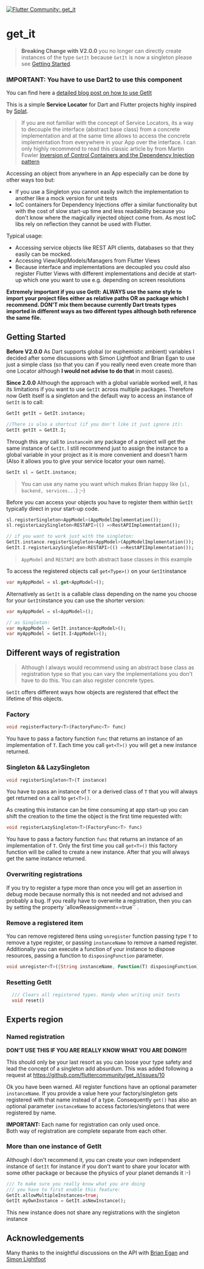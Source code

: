 [![Flutter Community: get_it](https://fluttercommunity.dev/_github/header/get_it)](https://github.com/fluttercommunity/community)

# get_it

>**Breaking Change with V2.0.0** 
you no longer can directly create instances of the type `GetIt` because `GetIt` is now a singleton please see [Getting Started](#getting-started).


### **IMPORTANT: You have to use Dart2 to use this component**

You can find here a [detailed blog post on how to use GetIt](https://www.burkharts.net/apps/blog/one-to-find-them-all-how-to-use-service-locators-with-flutter/)


This is a simple **Service Locator** for Dart and Flutter projects highly inspired by [Splat](https://github.com/reactiveui/splat). 

>If you are not familiar with the concept of Service Locators, its a way to decouple the interface (abstract base class) from a concrete implementation and at the same time allows to access the concrete implementation from everywhere in your App over the interface.
> I can only highly recommend to read this classic article by from Martin Fowler [Inversion of Control Containers and the Dependency Injection  pattern](https://martinfowler.com/articles/injection.html)

Accessing an object from anywhere in an App especially can be done by other ways too but:

* If you use a Singleton you cannot easily switch the implementation to another like a mock version for unit tests
* IoC containers for Dependency Injections offer a similar functionality but with the cost of slow start-up time and less readability because you don't know where the magically injected object come from. As most IoC libs rely on reflection they cannot be used with Flutter. 


Typical usage:
* Accessing service objects like REST API clients, databases so that they easily can be mocked.
* Accessing View/AppModels/Managers from Flutter Views
* Because interface and implementations are decoupled you could also register Flutter Views with different implementations and decide at start-up which one you want to use e.g. depending on screen resolutions

**Extremely important if you use GetIt: ALWAYS use the same style to import your project files either as relative paths OR as package which I recommend. DON'T mix them because currently Dart treats types imported in different ways as two different types although both reference the same file.**


## Getting Started

**Before V2.0.0**
As Dart supports global (or euphemistic ambient) variables I decided after some discussions with Simon Lightfoot and Brian Egan to use just a simple class (so that you can if you really need even create more than one Locator although **I would not advise to do that**  in most cases).

**Since 2.0.0**
Although the approach with a global variable worked well, it has its limitations if you want to use `GetIt` across multiple packages. Therefore now GetIt itself is a singleton and the default way to access an instance of `GetIt` is to call:

```Dart
GetIt getIt = GetIt.instance;

//There is also a shortcut (if you don't like it just ignore it):
GetIt getIt = GetIt.I;
```

Through this any call to `instance`in any package of a project will get the same instance of `GetIt`. I still recommend just to assign the instance to a global variable in your project as it is more convenient and doesn't harm (Also it allows you to give your service locator your own name).


```Dart
GetIt sl = GetIt.instance;
```

> You can use any name you want which makes Brian happy like (`sl, backend, services...`) ;-) 

Before you can access your objects you have to register them within `GetIt` typically direct in your start-up code.

```Dart
sl.registerSingleton<AppModel>(AppModelImplementation());
sl.registerLazySingleton<RESTAPI>(() =>RestAPIImplementation());

// if you want to work just with the singleton:
GetIt.instance.registerSingleton<AppModel>(AppModelImplementation());
GetIt.I.registerLazySingleton<RESTAPI>(() =>RestAPIImplementation());
```

>`AppModel` and `RESTAPI` are both abstract base classes in this example

To access the registered objects call `get<Type>()` on your `GetIt`instance

```Dart
var myAppModel = sl.get<AppModel>();
```

Alternatively as `GetIt` is a callable class depending on the name you choose for your `GetIt`instance you can use the shorter version:

```Dart
var myAppModel = sl<AppModel>();

// as Singleton:
var myAppModel = GetIt.instance<AppModel>();
var myAppModel = GetIt.I<AppModel>();
```


## Different ways of registration

>Although I always would recommend using an abstract base class as registration type so that you can vary the implementations you don't have to do this. You can also register concrete types.

`GetIt` offers different ways how objects are registered that effect the lifetime of this objects.

### Factory

```Dart 
void registerFactory<T>(FactoryFunc<T> func)
```

You have to pass a factory function `func` that returns an instance of an implementation of `T`. Each time you call `get<T>()` you will get a new instance returned.

### Singleton && LazySingleton

```Dart
void registerSingleton<T>(T instance) 
```

You have to pass an instance of `T` or a derived class of `T` that you will always get returned on a call to `get<T>()`.

As creating this instance can be time consuming at app start-up you can shift the creation to the time the object is the first time requested with:

```Dart
void registerLazySingleton<T>(FactoryFunc<T> func)
```
  
You have to pass a factory function `func` that returns an instance of an implementation of `T`. Only the first time you call `get<T>()` this factory function will be called to create a new instance. After that you will always get the same instance returned.

### Overwriting registrations
If you try to register a type more than once you will get an assertion in debug mode because normally this is not needed and not advised and probably a bug.
If you really have to overwrite a registration, then you can by setting the property `allowReassignment==true`` . 

### Remove a registered item
You can remove registered itens using `unregister` function passing type `T` to remove a type register, or passing `instanceName` to remove a named register.
Additionally you can execute a function of your instance to dispose resources, passing a function to `disposingFunction` parameter.

```Dart
void unregister<T>({String instanceName, Function(T) disposingFunction})
```

### Resetting GetIt

```Dart
  /// Clears all registered types. Handy when writing unit tests
  void reset()
```

## Experts region

### Named registration

**DON'T USE THIS IF YOU ARE REALLY KNOW WHAT YOU ARE DOING!!!**

This should only be your last resort as you can loose your type safety and lead the concept of a singleton add absurdum.
This was added following a request at https://github.com/fluttercommunity/get_it/issues/10

Ok you have been warned. All register functions have an optional parameter `instanceName`. If you provide a value here 
your factory/singleton gets registered with that name instead of a type. Consequently `get()` has also an optional parameter `instanceName` to access
factories/singletons that were registered by name.

**IMPORTANT:** Each name for registration can only used once.  
Both way of registration are complete separate from each other. 


### More than one instance of GetIt
Although I don't recommend it, you can create your own independent instance of `GetIt` for instance if you don't want to share your locator with some
other package or because the physics of your planet demands it :-)

```Dart
/// To make sure you really know what you are doing
/// you have to first enable this feature:
GetIt.allowMultipleInstances=true;
GetIt myOwnInstance = GetIt.asNewInstance();
```

This new instance does not share any registrations with the singleton instance

## Acknowledgements
Many thanks to the insightful discussions on the API with [Brian Egan](https://github.com/brianegan) and [Simon Lightfoot](https://github.com/slightfoot)    